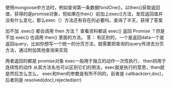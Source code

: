使用mongoose中方法时，例如查询第一条数据fondOne()，以then()获取返回值，获得的是promise对象，但如果在then(）前加上exec()方法，发现返回值并没有什么变化，那么exec（）方法还有存在的必要吗，查询了半天，获得了答案

加不加 .exec() 都会调用 then 方法？
查看资料都说 exec() 返回 Promise ？但是不加 exec() 也调用 then() 里面的方法。
答：
有区别的，一个是返回data一个是返回query，比如你想写一个统一的分页方法，就需要把查询的query传进去分页方法，通过附加其他查询来实现


两者返回的都是 promise对象
exec一般用于独立的动作一次性执行，
then则用于连续性的动作
从其方法名也可以区别它们的用法，exec就是执行的意思，then就是然后怎么怎么，
exec和then的参数是有所不同的，前者是 callback(err,doc)，后者则是 resolved(doc),rejected(err)
